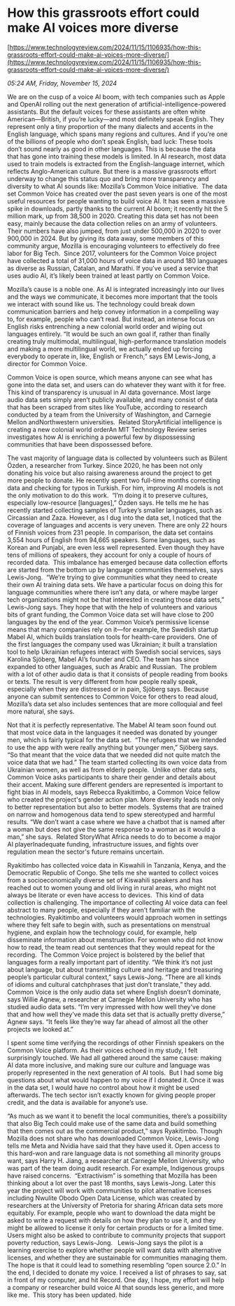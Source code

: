 # How this grassroots effort could make AI voices more diverse

[https://www.technologyreview.com/2024/11/15/1106935/how-this-grassroots-effort-could-make-ai-voices-more-diverse/](https://www.technologyreview.com/2024/11/15/1106935/how-this-grassroots-effort-could-make-ai-voices-more-diverse/)

*05:24 AM, Friday, November 15, 2024*

We are on the cusp of a voice AI boom, with tech companies such as Apple and OpenAI rolling out the next generation of artificial-intelligence-powered assistants. But the default voices for these assistants are often white American—British, if you’re lucky—and most definitely speak English. They represent only a tiny proportion of the many dialects and accents in the English language, which spans many regions and cultures. And if you’re one of the billions of people who don’t speak English, bad luck: These tools don’t sound nearly as good in other languages. This is because the data that has gone into training these models is limited. In AI research, most data used to train models is extracted from the English-language internet, which reflects Anglo-American culture. But there is a massive grassroots effort underway to change this status quo and bring more transparency and diversity to what AI sounds like: Mozilla’s Common Voice initiative.   The data set Common Voice has created over the past seven years is one of the most useful resources for people wanting to build voice AI. It has seen a massive spike in downloads, partly thanks to the current AI boom; it recently hit the 5 million mark, up from 38,500 in 2020. Creating this data set has not been easy, mainly because the data collection relies on an army of volunteers. Their numbers have also jumped, from just under 500,000 in 2020 to over 900,000 in 2024. But by giving its data away, some members of this community argue, Mozilla is encouraging volunteers to effectively do free labor for Big Tech.  Since 2017, volunteers for the Common Voice project have collected a total of 31,000 hours of voice data in around 180 languages as diverse as Russian, Catalan, and Marathi. If you’ve used a service that uses audio AI, it’s likely been trained at least partly on Common Voice.

Mozilla’s cause is a noble one. As AI is integrated increasingly into our lives and the ways we communicate, it becomes more important that the tools we interact with sound like us. The technology could break down communication barriers and help convey information in a compelling way to, for example, people who can’t read. But instead, an intense focus on English risks entrenching a new colonial world order and wiping out languages entirely. “It would be such an own goal if, rather than finally creating truly multimodal, multilingual, high-performance translation models and making a more multilingual world, we actually ended up forcing everybody to operate in, like, English or French,” says EM Lewis-Jong, a director for Common Voice.

Common Voice is open source, which means anyone can see what has gone into the data set, and users can do whatever they want with it for free. This kind of transparency is unusual in AI data governance. Most large audio data sets simply aren’t publicly available, and many consist of data that has been scraped from sites like YouTube, according to research conducted by a team from the University of Washington, and Carnegie Mellon andNorthwestern universities.  Related StoryArtificial intelligence is creating a new colonial world orderAn MIT Technology Review series investigates how AI is enriching a powerful few by dispossessing communities that have been dispossessed before.

The vast majority of language data is collected by volunteers such as Bülent Özden, a researcher from Turkey. Since 2020, he has been not only donating his voice but also raising awareness around the project to get more people to donate. He recently spent two full-time months correcting data and checking for typos in Turkish. For him, improving AI models is not the only motivation to do this work.  “I’m doing it to preserve cultures, especially low-resource [languages],” Özden says. He tells me he has recently started collecting samples of Turkey’s smaller languages, such as Circassian and Zaza. However, as I dug into the data set, I noticed that the coverage of languages and accents is very uneven. There are only 22 hours of Finnish voices from 231 people. In comparison, the data set contains 3,554 hours of English from 94,665 speakers. Some languages, such as Korean and Punjabi, are even less well represented. Even though they have tens of millions of speakers, they account for only a couple of hours of recorded data.   This imbalance has emerged because data collection efforts are started from the bottom up by language communities themselves, says Lewis-Jong.  “We’re trying to give communities what they need to create their own AI training data sets. We have a particular focus on doing this for language communities where there isn’t any data, or where maybe larger tech organizations might not be that interested in creating those data sets,” Lewis-Jong says. They hope that with the help of volunteers and various bits of grant funding, the Common Voice data set will have close to 200 languages by the end of the year. Common Voice’s permissive license means that many companies rely on it—for example, the Swedish startup Mabel AI, which builds translation tools for health-care providers. One of the first languages the company used was Ukrainian; it built a translation tool to help Ukrainian refugees interact with Swedish social services, says Karolina Sjöberg, Mabel AI’s founder and CEO. The team has since expanded to other languages, such as Arabic and Russian.  The problem with a lot of other audio data is that it consists of people reading from books or texts. The result is very different from how people really speak, especially when they are distressed or in pain, Sjöberg says. Because anyone can submit sentences to Common Voice for others to read aloud, Mozilla’s data set also includes sentences that are more colloquial and feel more natural, she says.

Not that it is perfectly representative. The Mabel AI team soon found out that most voice data in the languages it needed was donated by younger men, which is fairly typical for the data set.  “The refugees that we intended to use the app with were really anything but younger men,” Sjöberg says. “So that meant that the voice data that we needed did not quite match the voice data that we had.” The team started collecting its own voice data from Ukrainian women, as well as from elderly people.  Unlike other data sets, Common Voice asks participants to share their gender and details about their accent. Making sure different genders are represented is important to fight bias in AI models, says Rebecca Ryakitimbo, a Common Voice fellow who created the project's gender action plan. More diversity leads not only to better representation but also to better models. Systems that are trained on narrow and homogenous data tend to spew stereotyped and harmful results. “We don’t want a case where we have a chatbot that is named after a woman but does not give the same response to a woman as it would a man,” she says.  Related StoryWhat Africa needs to do to become a major AI playerInadequate funding, infrastructure issues, and fights over regulation mean the sector's future remains uncertain.

Ryakitimbo has collected voice data in Kiswahili in Tanzania, Kenya, and the Democratic Republic of Congo. She tells me she wanted to collect voices from a socioeconomically diverse set of Kiswahili speakers and has reached out to women young and old living in rural areas, who might not always be literate or even have access to devices.  This kind of data collection is challenging. The importance of collecting AI voice data can feel abstract to many people, especially if they aren’t familiar with the technologies. Ryakitimbo and volunteers would approach women in settings where they felt safe to begin with, such as presentations on menstrual hygiene, and explain how the technology could, for example, help disseminate information about menstruation. For women who did not know how to read, the team read out sentences that they would repeat for the recording.  The Common Voice project is bolstered by the belief that languages form a really important part of identity. “We think it’s not just about language, but about transmitting culture and heritage and treasuring people’s particular cultural context,” says Lewis-Jong. “There are all kinds of idioms and cultural catchphrases that just don’t translate,” they add.  Common Voice is the only audio data set where English doesn’t dominate, says Willie Agnew, a researcher at Carnegie Mellon University who has studied audio data sets. “I’m very impressed with how well they've done that and how well they've made this data set that is actually pretty diverse,” Agnew says. “It feels like they’re way far ahead of almost all the other projects we looked at.”

I spent some time verifying the recordings of other Finnish speakers on the Common Voice platform. As their voices echoed in my study, I felt surprisingly touched. We had all gathered around the same cause: making AI data more inclusive, and making sure our culture and language was properly represented in the next generation of AI tools.  But I had some big questions about what would happen to my voice if I donated it. Once it was in the data set, I would have no control about how it might be used afterwards. The tech sector isn’t exactly known for giving people proper credit, and the data is available for anyone’s use.

“As much as we want it to benefit the local communities, there’s a possibility that also Big Tech could make use of the same data and build something that then comes out as the commercial product,” says Ryakitimbo. Though Mozilla does not share who has downloaded Common Voice, Lewis-Jong tells me Meta and Nvidia have said that they have used it. Open access to this hard-won and rare language data is not something all minority groups want, says Harry H. Jiang, a researcher at Carnegie Mellon University, who was part of the team doing audit research. For example, Indigenous groups have raised concerns.  “Extractivism” is something that Mozilla has been thinking about a lot over the past 18 months, says Lewis-Jong. Later this year the project will work with communities to pilot alternative licenses including Nwulite Obodo Open Data License, which was created by researchers at the University of Pretoria for sharing African data sets more equitably. For example, people who want to download the data might be asked to write a request with details on how they plan to use it, and they might be allowed to license it only for certain products or for a limited time. Users might also be asked to contribute to community projects that support poverty reduction, says Lewis-Jong.   Lewis-Jong says the pilot is a learning exercise to explore whether people will want data with alternative licenses, and whether they are sustainable for communities managing them. The hope is that it could lead to something resembling “open source 2.0.” In the end, I decided to donate my voice. I received a list of phrases to say, sat in front of my computer, and hit Record. One day, I hope, my effort will help a company or researcher build voice AI that sounds less generic, and more like me.  This story has been updated. hide

